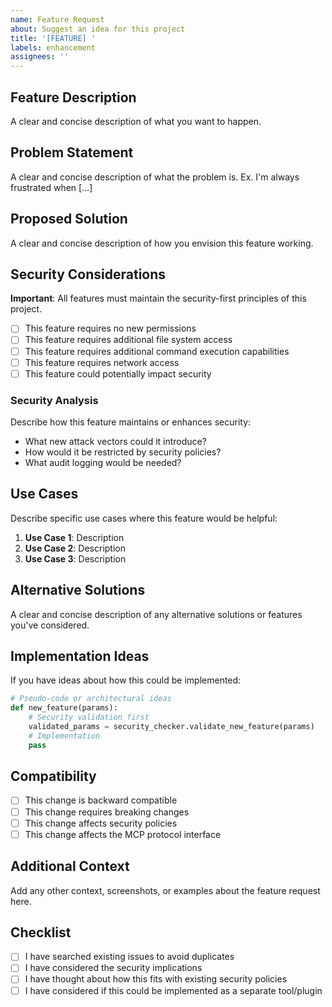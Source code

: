 ```yaml
---
name: Feature Request
about: Suggest an idea for this project
title: '[FEATURE] '
labels: enhancement
assignees: ''
---
```


## Feature Description
A clear and concise description of what you want to happen.

## Problem Statement
A clear and concise description of what the problem is. Ex. I'm always frustrated when [...]

## Proposed Solution
A clear and concise description of how you envision this feature working.

## Security Considerations
**Important**: All features must maintain the security-first principles of this project.

- [ ] This feature requires no new permissions
- [ ] This feature requires additional file system access
- [ ] This feature requires additional command execution capabilities
- [ ] This feature requires network access
- [ ] This feature could potentially impact security

### Security Analysis
Describe how this feature maintains or enhances security:
- What new attack vectors could it introduce?
- How would it be restricted by security policies?
- What audit logging would be needed?

## Use Cases
Describe specific use cases where this feature would be helpful:

1. **Use Case 1**: Description
2. **Use Case 2**: Description
3. **Use Case 3**: Description

## Alternative Solutions
A clear and concise description of any alternative solutions or features you've considered.

## Implementation Ideas
If you have ideas about how this could be implemented:

```python
# Pseudo-code or architectural ideas
def new_feature(params):
    # Security validation first
    validated_params = security_checker.validate_new_feature(params)
    # Implementation
    pass
```

## Compatibility
- [ ] This change is backward compatible
- [ ] This change requires breaking changes
- [ ] This change affects security policies
- [ ] This change affects the MCP protocol interface

## Additional Context
Add any other context, screenshots, or examples about the feature request here.

## Checklist
- [ ] I have searched existing issues to avoid duplicates
- [ ] I have considered the security implications
- [ ] I have thought about how this fits with existing security policies
- [ ] I have considered if this could be implemented as a separate tool/plugin
